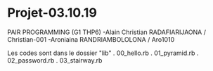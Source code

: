 # Projet-03.10.19

PAIR PROGRAMMING (G1 THP6)
  -Alain Christian RADAFIARIJAONA / Christian-001
  -Aroniaina RANDRIAMBOLOLONA / Aro1010

Les codes sont dans le dossier "lib"
  . 00_hello.rb
  . 01_pyramid.rb
  . 02_password.rb
  . 03_stairway.rb
